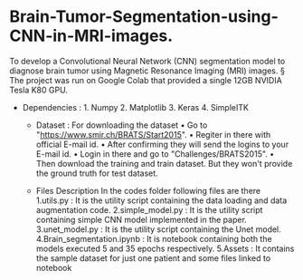 # Brain-Tumor-Segmentation-using-CNN-in-MRI-images.
To develop a Convolutional Neural Network (CNN) segmentation model to diagnose  brain   tumor    using Magnetic Resonance Imaging (MRI) images. 
§ The project was run on Google Colab that provided a single 12GB NVIDIA Tesla K80 GPU.

* Dependencies :
        1. Numpy
        2. Matplotlib
        3. Keras
        4. SimpleITK
  
  * Dataset :
  For downloading the dataset
        • Go to "https://www.smir.ch/BRATS/Start2015".
        • Regiter in there with official E-mail id.
        • After confirming they will send the logins to your E-mail id.
        • Login in there and go to "Challenges/BRATS2015".
        • Then download the training and train dataset. But they won't provide the ground truth for test dataset.
  
  * Files Description
 In the codes folder following files are there
       1.utils.py                 : It is the utility script containing the data loading and data augmentation code.
       2.simple_model.py          : It is the utility script containing simple CNN model implemented in the paper.
       3.unet_model.py            : It is the utility script containing the Unet model.
       4.Brain_segmentation.ipynb : It is notebook containing both the models executed 5 and 35 epochs respectively.
       5.Assets 		    : It contains the sample dataset for just one patient and some files linked to notebook
